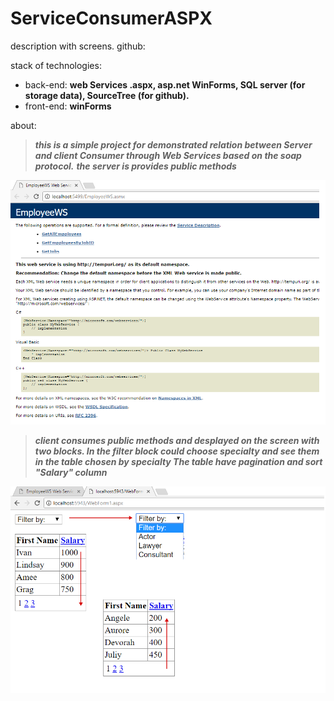 # ServiceConsumerASPX
description with screens.
github: 

stack of technologies:  

* back-end: 	__web Services  .aspx,  asp.net WinForms,  SQL server (for storage data),  SourceTree (for github).__
* front-end:  	__winForms__

about: 
>___this is a simple project for demonstrated relation between Server and client Consumer through Web Services based on the soap protocol.___
>___the server is provides public methods___

 ![1](/imagesForReadMe//1.png)


>___client consumes public methods and desplayed on the screen with two blocks.
In the filter block could choose specialty and see them in the table chosen by specialty
The table have pagination and sort "Salary" column___

![2](/imagesForReadMe//2.png)

 




















